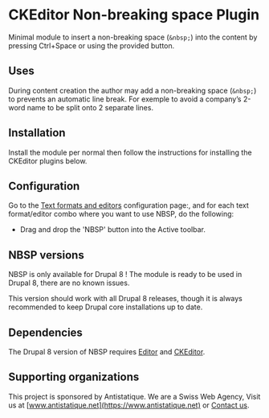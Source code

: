 # CKEditor Non-breaking space Plugin

Minimal module to insert a non-breaking space (`&nbsp;`)
into the content by pressing Ctrl+Space or using the provided button.

## Uses

During content creation the author may add a non-breaking space (`&nbsp;`)
to prevents an automatic line break.
For exemple to avoid a company’s 2-word name to be split onto 2 separate lines.

## Installation

Install the module per normal then follow the instructions
for installing the CKEditor plugins below.

## Configuration

Go to the [Text formats and editors](/admin/config/content/formats)
configuration page:, and for each text format/editor combo
where you want to use NBSP, do the following:

* Drag and drop the 'NBSP' button into the Active toolbar.

## NBSP versions

NBSP is only available for Drupal 8 !
The module is ready to be used in Drupal 8, there are no known issues.

This version should work with all Drupal 8 releases, though it is always
recommended to keep Drupal core installations up to date.

## Dependencies

The Drupal 8 version of NBSP requires
[Editor](https://www.drupal.org/project/editor) and
[CKEditor](https://www.drupal.org/project/ckeditor).

## Supporting organizations

This project is sponsored by Antistatique. We are a Swiss Web Agency,
Visit us at [www.antistatique.net](https://www.antistatique.net) or
[Contact us](mailto:info@antistatique.net).
